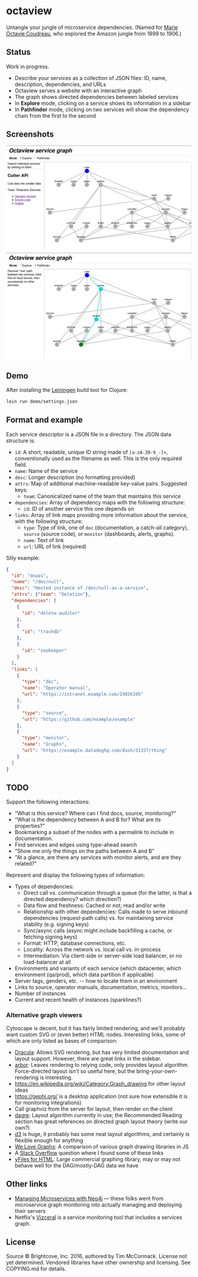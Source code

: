 # octaview

Untangle your jungle of microservice dependencies. (Named for
[Marie Octavie Coudreau][wp-marie], who explored the Amazon jungle
from 1899 to 1906.)

[wp-marie]: https://en.wikipedia.org/wiki/Octavie_Coudreau

## Status

Work in progress.

- Describe your services as a collection of JSON files: ID, name,
  description, dependencies, and URLs
- Octaview serves a website with an interactive graph
- The graph shows directed dependencies between labeled services
- In **Explore** mode, clicking on a service shows its information in a
  sidebar
- In **Pathfinder** mode, clicking on two services will show the
  dependency chain from the first to the second

## Screenshots

![Screenshot of explore mode](demo/larger-explore.png)
![Screenshot of pathfinder mode](demo/larger-pathfinder.png)

## Demo

After installing the [Leiningen][lein] build tool for Clojure:

[lein]: https://leiningen.org/

```bash
lein run demo/settings.json
```

## Format and example

Each service descriptor is a JSON file in a directory. The JSON data
structure is:

- `id`: A short, readable, unique ID string made of `[a-zA-Z0-9_-]+`,
  conventionally used as the filename as well. This is the only
  required field.
- `name`: Name of the service
- `desc`: Longer description (no formatting provided)
- `attrs`: Map of additional machine-readable key-value
  pairs. Suggested keys:
    - `team`: Canonicalized name of the team that maintains this service
- `dependencies`: Array of dependency maps with the following structure:
    - `id`: ID of another service this one depends on
- `links`: Array of link maps providing more information about the
  service, with the following structure:
    - `type`: Type of link, one of `doc` (documentation, a catch-all
      category), `source` (source code), or `monitor` (dashboards,
      alerts, graphs).
    - `name`: Text of link
    - `url`: URL of link (required)

Silly example:

```json
{
  "id": "dnaas",
  "name": "/dev/null",
  "desc": "Hosted instance of /dev/null-as-a-service",
  "attrs": {"team": "Deletion"},
  "dependencies": [
    {
      "id": "delete-auditor"
    },
    {
      "id": "trashdb"
    },
    {
      "id": "zookeeper"
    }
  ],
  "links": [
    {
      "type": "doc",
      "name": "Operator manual",
      "url": "https://intranet.example.com/19856195"
    },
    {
      "type": "source",
      "url": "https://github.com/example/example"
    },
    {
      "type": "monitor",
      "name": "Graphs",
      "url": "https://example.datadoghq.com/dash/31337/thing"
    }
  ]
}
```

## TODO

Support the following interactions:

- "What is this service? Where can I find docs, source, monitoring?"
- "What is the dependency between A and B for? What are its
  properties?"
- Bookmarking a subset of the nodes with a permalink to include in
  documentation.
- Find services and edges using type-ahead search
- "Show me only the things on the paths between A and B"
- "At a glance, are there any services with monitor alerts, and are
  they related?"

Represent and display the following types of information:

- Types of dependencies:
    - Direct call vs. communication through a queue (for the latter,
      is that a directed dependency? which direction?)
    - Data flow and freshness: Cached or not; read and/or write
    - Relationship with other dependencies: Calls made to serve
      inbound dependencies (request-path calls) vs. for maintaining
      service stability (e.g. signing keys)
    - Sync/async calls (async might include backfilling a cache, or
      fetching signing keys)
    - Format: HTTP, database connections, etc.
    - Locality: Across the network vs. local call vs. in-process
    - Intermediation: Via client-side or server-side load balancer, or
      no load-balancer at all
- Environments and variants of each service (which datacenter, which
  environment (qa/prod), which data partition if applicable)
- Server tags, genders, etc. -- how to locate them in an environment
- Links to source, operator manuals, documentation, metrics, monitors...
- Number of instances
- Current and recent health of instances (sparklines?)

### Alternative graph viewers

Cytoscape is decent, but it has fairly limited rendering, and we'll
probably want custom SVG or (even better) HTML nodes. Interesting
links, some of which are only listed as bases of comparison:

- [Dracula](https://www.graphdracula.net/): Allows SVG rendering, but
  has very limited documentation and layout support. However, there
  are great links in the sidebar.
- [arbor](https://github.com/samizdatco/arbor): Leaves rendering to
  relying code, only provides layout algorithm. Force-directed layout
  isn't so useful here, but the bring-your-own-rendering is
  interesting.
- <https://en.wikipedia.org/wiki/Category:Graph_drawing> for other
  layout ideas
- https://gephi.org/ is a desktop application (not sure how extensible
  it is for monitoring integrations)
- Call graphviz from the server for layout, then render on the client
- [dagre](https://github.com/cpettitt/dagre/wiki): Layout algorithm
  currently in use; the Recommended Reading section has great
  references on directed graph layout theory (write our own?)
- [d3](https://github.com/d3/d3) is huge, it probably has some neat
  layout algorithms, and certainly is flexible enough for anything
- [We Love Graphs](https://anvaka.github.io/graph-drawing-libraries/):
  A comparison of various graph drawing libraries in JS
- A [Stack Overflow](https://stackoverflow.com/questions/7034/graph-visualization-library-in-javascript)
  question where I found some of these links
- [yFiles for HTML](https://www.yworks.com/products/yfiles-for-html):
  Large commercial graphing library, may or may not behave well for
  the DAG/mostly-DAG data we have

## Other links

- [Managing Microservices with Neo4j](https://neo4j.com/blog/managing-microservices-neo4j/)
  — these folks went from microservice graph monitoring into actually
  managing and deploying their servers
- Netflix's [Vizceral](https://github.com/Netflix/vizceral) is a service
  monitoring tool that includes a services graph.

## License

Source © Brightcove, Inc. 2016, authored by Tim McCormack. License not yet
determined. Vendored libraries have other ownership and licensing. See
COPYING.md for details.
